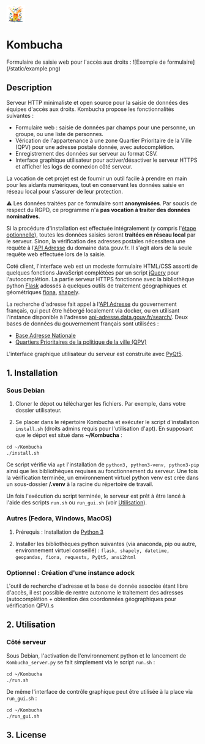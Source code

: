 <div><img style="vertical-align:middle" src="https://github.com/Luz-V/Kombucha/blob/main/static/icon4.png" width="48"> <h1 style="vertical-align:middle">Kombucha</span></div>
Formulaire de saisie web pour l'accès aux droits :
![Exemple de formulaire](/static/example.png)

## Description

Serveur HTTP minimaliste et open source pour la saisie de données des équipes d'accès aux droits. Kombucha propose les fonctionnalités suivantes :
- Formulaire web : saisie de données par champs pour une personne, un groupe, ou une liste de personnes.
- Vérication de l'appartenance à une zone Quartier Prioritaire de la Ville (QPV) pour une adresse postale donnée, avec autocomplétion.
- Enregistrement des données sur serveur au format CSV.
- Interface graphique utilisateur pour activer/désactiver le serveur HTTPS et afficher les logs de connexion côté serveur.

La vocation de cet projet est de fournir un outil facile à prendre en main pour les aidants numériques, tout en conservant les données saisie en réseau local pour s'assurer de leur protection. 

⚠️ Les données traitées par ce formulaire sont **anonymisées**. Par soucis de respect du RGPD, ce programme n'a **pas vocation à traiter des données nominatives**.

Si la procédure d'installation est effectuée intégralement (y compris l'[étape optionnelle](#optionnel--création-dune-instance-adock)), toutes les données saisies seront **traitées en réseau local** par le serveur. Sinon, la vérification des adresses postales nécessitera une requête à l'[API Adresse](https://api-adresse.data.gouv.fr/search/) du domaine data.gouv.fr. Il s'agit alors de la seule requête web effectuée lors de la saisie.

Coté client, l'interface web est un modeste formulaire HTML/CSS assorti de quelques fonctions JavaScript complétées par un script [jQuery](https://jquery.com/license/) pour l'autocomplétion. 
La partie serveur HTTPS fonctionne avec la bibliothèque python [Flask](https://flask.palletsprojects.com) adossés à quelques outils de traitement géographiques et géométriques [fiona](https://pypi.org/project/fiona/), [shapely](https://pypi.org/project/shapely/).

La recherche d'adresse fait appel à l'[API Adresse](https://api-adresse.data.gouv.fr/search/) du gouvernement français, qui peut être hébergé localement via docker, ou en utilisant l'instance disponible à l'adresse [api-adresse.data.gouv.fr/search/](https://api-adresse.data.gouv.fr/search/). 
Deux bases de données du gouvernement français sont utilisées :
- [Base Adresse Nationale](https://adresse.data.gouv.fr/donnees-nationales)
- [Quartiers Prioritaires de la politique de la ville (QPV)](https://www.data.gouv.fr/fr/datasets/quartiers-prioritaires-de-la-politique-de-la-ville-qpv/)

 L'interface graphique utilisateur du serveur est construite avec [PyQt5](https://pypi.org/project/PyQt5/). 


## 1. Installation

### Sous Debian

1. Cloner le dépot ou télécharger les fichiers. Par exemple, dans votre dossier utilisateur.

2. Se placer dans le répertoire Kombucha et exécuter le script d'installation `install.sh` (droits admins requis pour l'utilisation d'apt). En supposant que le dépot est situé dans **~/Kombucha** : 
```
cd ~/Kombucha
./install.sh
```

Ce script vérifie via `apt` l'installation de `python3, python3-venv, python3-pip` ainsi que les bibliothèques requises au fonctionnement du serveur. Une fois la vérification terminée, un environnement virtuel python venv est crée dans un sous-dossier **/.venv** à la racine du répertoire de travail. 

Un fois l'exécution du script terminée, le serveur est prêt à être lancé à l'aide des scripts `run.sh` ou `run_gui.sh` (voir [Utilisation](#2-utilisation)).

### Autres (Fedora, Windows, MacOS)

1. Prérequis : Installation de [Python 3](https://www.python.org/downloads/)

2. Installer les bibliothèques python suivantes (via anaconda, pip ou autre, environnement virtuel conseillé) : `flask, shapely, datetime, geopandas, fiona, requests, PyQt5, ansi2html`


### Optionnel : Création d'une instance adock

L'outil de recherche d'adresse et la base de donnée associée étant libre d'accès, il est possible de rentre autonome le traitement des adresses (autocomplétion + obtention des coordonnées géographiques pour vérification QPV).s

## 2. Utilisation

### Côté serveur

Sous Debian, l'activation de l'environnement python et le lancement de `Kombucha_server.py` se fait simplement via le script `run.sh` :
```
cd ~/Kombucha
./run.sh
```

De même l'interface de contrôle graphique peut être utilisée à la place via `run_gui.sh` : 
```
cd ~/Kombucha
./run_gui.sh
```


## 3. License
